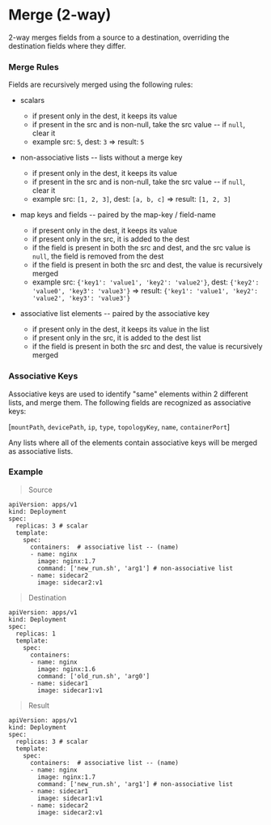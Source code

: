 # Merge (2-way)

  2-way merges fields from a source to a destination, overriding the destination fields
  where they differ.

  ### Merge Rules

  Fields are recursively merged using the following rules:

  - scalars
    - if present only in the dest, it keeps its value
    - if present in the src and is non-null, take the src value -- if `null`, clear it
    - example src: `5`, dest: `3` => result: `5`

  - non-associative lists -- lists without a merge key
    - if present only in the dest, it keeps its value
    - if present in the src and is non-null, take the src value -- if `null`, clear it
    - example src: `[1, 2, 3]`, dest: `[a, b, c]` => result: `[1, 2, 3]`

  - map keys and fields -- paired by the map-key / field-name
    - if present only in the dest, it keeps its value
    - if present only in the src, it is added to the dest
    - if the field is present in both the src and dest, and the src value is
      `null`, the field is removed from the dest
    - if the field is present in both the src and dest, the value is recursively merged
    - example src: `{'key1': 'value1', 'key2': 'value2'}`, 
      dest: `{'key2': 'value0', 'key3': 'value3'}`
      => result: `{'key1': 'value1', 'key2': 'value2', 'key3': 'value3'}`

  - associative list elements -- paired by the associative key
    - if present only in the dest, it keeps its value in the list
    - if present only in the src, it is added to the dest list
    - if the field is present in both the src and dest, the value is recursively merged

  ### Associative Keys

  Associative keys are used to identify "same" elements within 2 different lists, and merge them.
  The following fields are recognized as associative keys:

  [`mountPath`, `devicePath`, `ip`, `type`, `topologyKey`, `name`, `containerPort`]

  Any lists where all of the elements contain associative keys will be merged as associative lists.

  ### Example

  > Source

	apiVersion: apps/v1
	kind: Deployment
	spec:
	  replicas: 3 # scalar
	  template:
	    spec:
	      containers:  # associative list -- (name)
	      - name: nginx
	        image: nginx:1.7
	        command: ['new_run.sh', 'arg1'] # non-associative list
	      - name: sidecar2
	        image: sidecar2:v1

  > Destination

	apiVersion: apps/v1
	kind: Deployment
	spec:
	  replicas: 1
	  template:
	    spec:
	      containers:
	      - name: nginx
	        image: nginx:1.6
	        command: ['old_run.sh', 'arg0']
	      - name: sidecar1
	        image: sidecar1:v1

  > Result

	apiVersion: apps/v1
	kind: Deployment
	spec:
	  replicas: 3 # scalar
	  template:
	    spec:
	      containers:  # associative list -- (name)
	      - name: nginx
	        image: nginx:1.7
	        command: ['new_run.sh', 'arg1'] # non-associative list
	      - name: sidecar1
	        image: sidecar1:v1
	      - name: sidecar2
	        image: sidecar2:v1